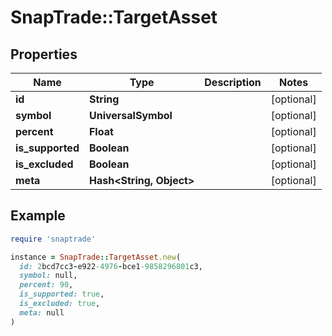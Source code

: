 # SnapTrade::TargetAsset

## Properties

| Name | Type | Description | Notes |
| ---- | ---- | ----------- | ----- |
| **id** | **String** |  | [optional] |
| **symbol** | **UniversalSymbol** |  | [optional] |
| **percent** | **Float** |  | [optional] |
| **is_supported** | **Boolean** |  | [optional] |
| **is_excluded** | **Boolean** |  | [optional] |
| **meta** | **Hash&lt;String, Object&gt;** |  | [optional] |

## Example

```ruby
require 'snaptrade'

instance = SnapTrade::TargetAsset.new(
  id: 2bcd7cc3-e922-4976-bce1-9858296801c3,
  symbol: null,
  percent: 90,
  is_supported: true,
  is_excluded: true,
  meta: null
)
```

